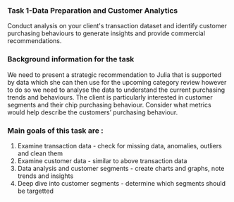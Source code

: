 <h3>Task 1-Data Preparation and Customer Analytics</h3>
Conduct analysis on your client's transaction dataset and identify customer purchasing behaviours to generate insights and provide commercial recommendations.

<h3>Background information for the task</h3>

We need to present a strategic recommendation to Julia that is supported by data which she can then use for the upcoming category review however to do so we need to analyse the data to understand the current purchasing trends and behaviours. The client is particularly interested in customer segments and their chip purchasing behaviour. Consider what metrics would help describe the customers’ purchasing behaviour.

<h3>Main goals of this task are :</h3>

1. Examine transaction data - check for missing data, anomalies, outliers and clean them
2. Examine customer data - similar to above transaction data
3. Data analysis and customer segments - create charts and graphs, note trends and insights
4. Deep dive into customer segments - determine which segments should be targetted
